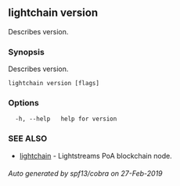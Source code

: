 ## lightchain version

Describes version.

### Synopsis

Describes version.

```
lightchain version [flags]
```

### Options

```
  -h, --help   help for version
```

### SEE ALSO

* [lightchain](lightchain.md)	 - Lightstreams PoA blockchain node.

###### Auto generated by spf13/cobra on 27-Feb-2019

